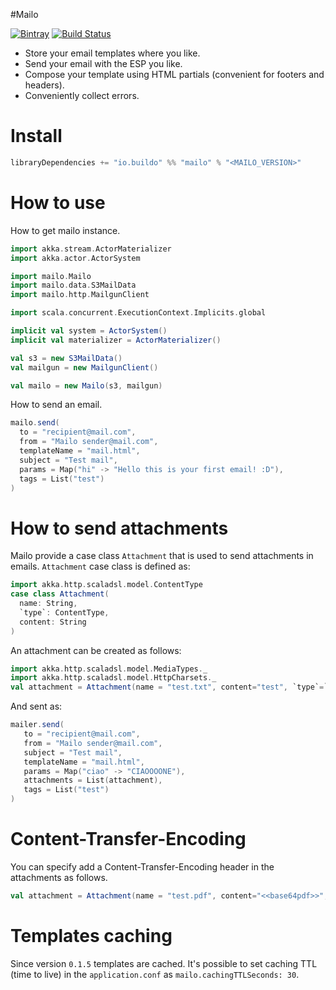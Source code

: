 #Mailo

[![Bintray](https://img.shields.io/bintray/v/buildo/maven/mailo.svg)](https://bintray.com/buildo/maven/mailo/view)
[![Build Status](https://drone.our.buildo.io/api/badges/buildo/mailo/status.svg)](https://drone.our.buildo.io/buildo/mailo)

- Store your email templates where you like.
- Send your email with the ESP you like.
- Compose your template using HTML partials (convenient for footers and headers).
- Conveniently collect errors.

# Install
```scala
libraryDependencies += "io.buildo" %% "mailo" % "<MAILO_VERSION>"
```

# How to use
How to get mailo instance.
```scala
import akka.stream.ActorMaterializer
import akka.actor.ActorSystem

import mailo.Mailo
import mailo.data.S3MailData
import mailo.http.MailgunClient

import scala.concurrent.ExecutionContext.Implicits.global

implicit val system = ActorSystem()
implicit val materializer = ActorMaterializer()

val s3 = new S3MailData()
val mailgun = new MailgunClient()

val mailo = new Mailo(s3, mailgun)
```

How to send an email.
```scala
mailo.send(
  to = "recipient@mail.com",
  from = "Mailo sender@mail.com",
  templateName = "mail.html",
  subject = "Test mail",
  params = Map("hi" -> "Hello this is your first email! :D"),
  tags = List("test")
)
```

# How to send attachments

Mailo provide a case class `Attachment` that is used to send attachments in emails.
`Attachment` case class is defined as:
```scala
import akka.http.scaladsl.model.ContentType
case class Attachment(
  name: String,
  `type`: ContentType,
  content: String
)
```

An attachment can be created as follows:

```scala
import akka.http.scaladsl.model.MediaTypes._
import akka.http.scaladsl.model.HttpCharsets._
val attachment = Attachment(name = "test.txt", content="test", `type`=`text/plain` withCharset `UTF-8`)
```

And sent as:
```scala
mailer.send(
   to = "recipient@mail.com",
   from = "Mailo sender@mail.com",
   subject = "Test mail",
   templateName = "mail.html",
   params = Map("ciao" -> "CIAOOOONE"),
   attachments = List(attachment),
   tags = List("test")
)
```

# Content-Transfer-Encoding
You can specify add a Content-Transfer-Encoding header in the attachments as follows.

```scala
val attachment = Attachment(name = "test.pdf", content="<<base64pdf>>", `type`=`application/pdf`, transferEncoding = Some("base64"))
```

# Templates caching

Since version `0.1.5` templates are cached.
It's possible to set caching TTL (time to live) in the `application.conf` as `mailo.cachingTTLSeconds: 30`.
